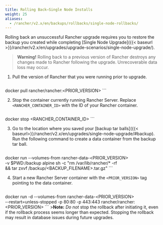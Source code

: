 ```yaml
---
title: Rolling Back—Single Node Installs
weight: 25
aliases:
  - /rancher/v2.x/en/backups/rollbacks/single-node-rollbacks/
---
```


Rolling back an unsuccessful Rancher upgrade requires you to
restore the backup you created while completing [Single Node Upgrade]({{< baseurl >}}/rancher/v2.x/en/upgrades/upgrade-scenarios/single-node-upgrade/).

>**Warning!** Rolling back to a previous version of Rancher destroys any changes made to Rancher following the upgrade. Unrecoverable data loss may occur.

1. Pull the version of Rancher that you were running prior to upgrade.

    ```
docker pull rancher/rancher:<PRIOR_VERSION>
    ```

2. Stop the container currently running Rancher Server. Replace `<RANCHER_CONTAINER_ID>` with the ID of your Rancher container.

    ```
docker stop <RANCHER_CONTAINER_ID>
    ```

3. Go to the location where you saved your [backup tar balls]({{< baseurl>}}/rancher/v2.x/en/upgrades/single-node-upgrade/#backup). Run the following command to create a data container from the backup tar ball.

     ```
docker run  --volumes-from rancher-data-<PRIOR_VERSION> \
   -v $PWD:/backup alpine sh -c "rm /var/lib/rancher/* -rf  \
   && tar zxvf /backup/<BACKUP_FILENAME>.tar.gz"
     ```

4. Start a new Rancher Server container with the `<PRIOR_VERSION>` tag pointing to the data container.
    ```
docker run -d --volumes-from rancher-data-<PRIOR_VERSION> \
  --restart=unless-stopped -p 80:80 -p 443:443 rancher/rancher:<PRIOR_VERSION>
    ```
    >**Note:** _Do not_ stop the rollback after initiating it, even if the rollback process seems longer than expected. Stopping the rollback may result in database issues during future upgrades.
